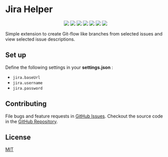# Jira Helper

<p align="center">
  <a href="https://travis-ci.com/Semyonic/jira-aux"><img src="https://travis-ci.com/Semyonic/jira-aux.svg?branch=master"/></a> <a href="https://codeclimate.com/github/Semyonic/jira-aux/maintainability"><img src="https://api.codeclimate.com/v1/badges/fc701dce835cad12bdc2/maintainability" /></a> <a href="https://codeclimate.com/github/Semyonic/jira-aux/test_coverage"><img src="https://api.codeclimate.com/v1/badges/fc701dce835cad12bdc2/test_coverage" /></a> <a href="https://marketplace.visualstudio.com/items?itemName=SemihOnay.jira-aux"><img src="https://vsmarketplacebadge.apphb.com/version-short/SemihOnay.jira-aux.svg"/></a> <a href="https://marketplace.visualstudio.com/items?itemName=SemihOnay.jira-aux"> <img src="https://vsmarketplacebadge.apphb.com/downloads-short/SemihOnay.jira-aux.svg"/></a> <a href="https://marketplace.visualstudio.com/items?itemName=SemihOnay.jira-aux"> <img src="https://vsmarketplacebadge.apphb.com/installs-short/SemihOnay.jira-aux.svg"/></a> <a href="https://marketplace.visualstudio.com/items?itemName=SemihOnay.jira-aux"><img src="https://vsmarketplacebadge.apphb.com/rating-star/SemihOnay.jira-aux.svg" /></a>
</p>

Simple extension to create Git-flow like branches from selected issues and view selected issue
descriptions.

## Set up

Define the following settings in your **settings.json** :

- `jira.baseUrl`
- `jira.username`
- `jira.password`

## Contributing

File bugs and feature requests in [GitHub Issues](https://github.com/Semyonic/jira-aux/issues).
Checkout the source code in the [GitHub Repository](https://github.com/Semyonic/jira-aux).

## License

[MIT](./LICENSE)
